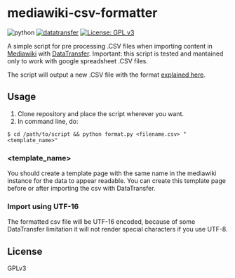 
# mediawiki-csv-formatter

![python](https://img.shields.io/badge/made%20with-python-blue)
[![datatransfer](https://img.shields.io/badge/works%20with-datatransfer-green)](https://www.mediawiki.org/wiki/Extension:Data_Transfer)
[![License: GPL v3](https://img.shields.io/badge/License-GPLv3-blue.svg)](https://www.gnu.org/licenses/gpl-3.0)
 
A simple script for pre processing .CSV files when importing content in [Mediawiki](https://www.mediawiki.org) with [DataTransfer](https://www.mediawiki.org/wiki/Extension:Data_Transfer).
Important: this script is tested and mantained only to work with google spreadsheet .CSV files.

The script will output a new .CSV file with the format [explained here](https://www.mediawiki.org/wiki/Extension:Data_Transfer#Importing_CSV_files).

Usage
-----

1. Clone repository and place the script wherever you want.
2. In command line, do:

`$ cd /path/to/script && python format.py <filename.csv> "<template_name>"`

### <template_name>
You should create a template page with the same name in the mediawiki instance for the data to appear readable. You can create this template page before or after importing the csv with DataTransfer.

### Import using UTF-16
The formatted csv file will be UTF-16 encoded, because of some DataTransfer limitation it will not render special characters if you use UTF-8.

License
-------

GPLv3
